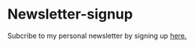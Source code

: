 # Newsletter-signup
Subcribe to my personal newsletter by signing up <a href="https://desolate-savannah-22907.herokuapp.com/">here.</a>
